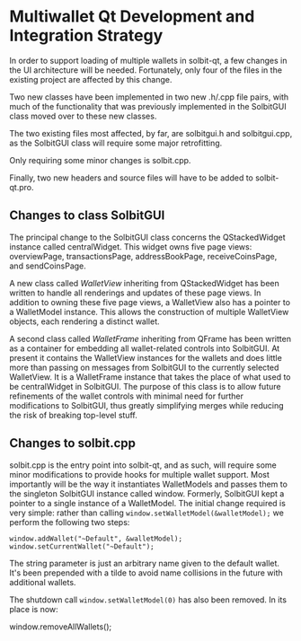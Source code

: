 Multiwallet Qt Development and Integration Strategy
===================================================

In order to support loading of multiple wallets in solbit-qt, a few changes in the UI architecture will be needed.
Fortunately, only four of the files in the existing project are affected by this change.

Two new classes have been implemented in two new .h/.cpp file pairs, with much of the functionality that was previously
implemented in the SolbitGUI class moved over to these new classes.

The two existing files most affected, by far, are solbitgui.h and solbitgui.cpp, as the SolbitGUI class will require
some major retrofitting.

Only requiring some minor changes is solbit.cpp.

Finally, two new headers and source files will have to be added to solbit-qt.pro.

Changes to class SolbitGUI
---------------------------
The principal change to the SolbitGUI class concerns the QStackedWidget instance called centralWidget.
This widget owns five page views: overviewPage, transactionsPage, addressBookPage, receiveCoinsPage, and sendCoinsPage.

A new class called *WalletView* inheriting from QStackedWidget has been written to handle all renderings and updates of
these page views. In addition to owning these five page views, a WalletView also has a pointer to a WalletModel instance.
This allows the construction of multiple WalletView objects, each rendering a distinct wallet.

A second class called *WalletFrame* inheriting from QFrame has been written as a container for embedding all wallet-related
controls into SolbitGUI. At present it contains the WalletView instances for the wallets and does little more than passing on messages
from SolbitGUI to the currently selected WalletView. It is a WalletFrame instance
that takes the place of what used to be centralWidget in SolbitGUI. The purpose of this class is to allow future
refinements of the wallet controls with minimal need for further modifications to SolbitGUI, thus greatly simplifying
merges while reducing the risk of breaking top-level stuff.

Changes to solbit.cpp
----------------------
solbit.cpp is the entry point into solbit-qt, and as such, will require some minor modifications to provide hooks for
multiple wallet support. Most importantly will be the way it instantiates WalletModels and passes them to the
singleton SolbitGUI instance called window. Formerly, SolbitGUI kept a pointer to a single instance of a WalletModel.
The initial change required is very simple: rather than calling `window.setWalletModel(&walletModel);` we perform the
following two steps:

	window.addWallet("~Default", &walletModel);
	window.setCurrentWallet("~Default");

The string parameter is just an arbitrary name given to the default wallet. It's been prepended with a tilde to avoid name collisions in the future with additional wallets.

The shutdown call `window.setWalletModel(0)` has also been removed. In its place is now:

window.removeAllWallets();
